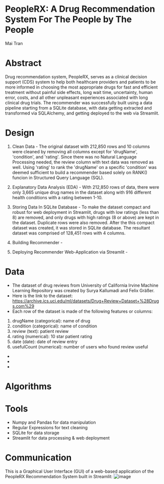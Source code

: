 # PeopleRX: A Drug Recommendation System For The People by The People
Mai Tran

# Abstract
Drug recommendation system, PeopleRX, serves as a clinical decision support (CDS) system to help both healthcare providers and patients to be more informed in choosing the most appropriate drugs for fast and efficient treatment without painful side effects, long wait time, uncertainty, human error, costs, and all other unpleasant experiences associated with long clinical drug trials. The recommender was successfully built using a data pipeline starting from a SQLite database, with data getting extracted and transformed via SQLAlchemy, and getting deployed to the web via Streamlit. 

# Design
1. Clean Data - The original dataset with 212,850 rows and 10 columns were cleaned by removing all columns except for 'drugName', 'condition', and 'rating'. Since there was no Natural Language Processing needed, the review column with text data was removed as well. Using 'rating' to rank the 'drugName' on a specific 'condition' was deemed sufficient to build a recommender based solely on RANK() funcion in Structured Query Language (SQL). 

3. Explanatory Data Analysis (EDA) - With 212,850 rows of data, there were only 3,665 unique drug names in the dataset along with 916 different health conditions with a rating between 1-10. 
4. Storing Data In SQLite Database - To make the dataset compact and robust for web deployment in Streamlit, drugs with low ratings (less than 8) are removed, and only drugs with high ratings (8 or above) are kept in the dataset. Duplicate rows were also removed. After the this compact dataset was created, it was stored in SQLite database. The resultant dataset was comprised of 128,451 rows with 4 columns. 

6. Building Recommender - 

8. Deploying Recommender Web-Application via Streamlit -

# Data
- The dataset of drug reviews from University of California Irvine Machine Learning Repository was created by Surya Kallumadi and Felix Gräßer.
- Here is the link to the dataset: https://archive.ics.uci.edu/ml/datasets/Drug+Review+Dataset+%28Drugs.com%29
- Each row of the dataset is made of the following features or columns:
1. drugName (categorical): name of drug
2. condition (categorical): name of condition
3. review (text): patient review
4. rating (numerical): 10 star patient rating
5. date (date): date of review entry
6. usefulCount (numerical): number of users who found review useful
-
-
-

# Algorithms 

# Tools
- Numpy and Pandas for data manipulation
- Regular Expressions for text cleaning
- SQLite for data storage
- Streamlit for data processing & web deployment

# Communication
This is a Graphical User Interface (GUI) of a web-based application of the PeopleRX Recommendation System built in Streamlit:
![image](https://user-images.githubusercontent.com/67651332/183754647-a6ad7995-d514-4f13-8123-18a1a4374e57.png)

